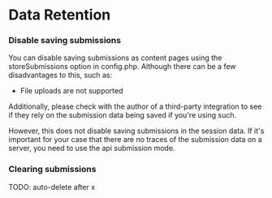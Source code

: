 # Data Retention

### Disable saving submissions

You can disable saving submissions as content pages using the storeSubmissions option in config.php.
Although there can be a few disadvantages to this, such as:

- File uploads are not supported

Additionally, please check with the author of a third-party integration to see if they rely on the submission data being saved if you're using such.

However, this does not disable saving submissions in the session data. If it's important for your case that there are no traces of the submission data on a server, you need to use the api submission mode.

### Clearing submissions

TODO: auto-delete after x
